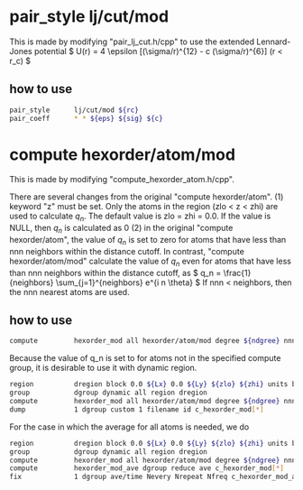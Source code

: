 # pair_style lj/cut/mod
This is made by modifying "pair_lj_cut.h/cpp" to use the extended Lennard-Jones potential
$
U(r) = 4 \epsilon \[(\sigma/r)^{12} - c (\sigma/r)^{6}\] (r < r_c)
$

## how to use
```sh
pair_style      lj/cut/mod ${rc}
pair_coeff      * * ${eps} ${sig} ${c}
```


# compute hexorder/atom/mod
This is made by modifying "compute_hexorder_atom.h/cpp".

There are several changes from the original "compute hexorder/atom".
(1) keyword "z" must be set. Only the atoms in the region (zlo < z <  zhi) are used to calculate $q_n$. The default value is zlo = zhi = 0.0. If the value is NULL, then $q_n$ is calculated as 0
(2) in the original "compute hexorder/atom", the value of $q_n$ is set to zero for atoms that have less than nnn neighbors within the distance cutoff. In contrast, "compute hexorder/atom/mod" calculate the value of $q_n$ even for atoms that have less than nnn neighbors within the distance cutoff, as 
$
q_n = \frac{1}{neighbors} \sum_{j=1}^{neighbors} e^{i n \theta}
$
If nnn < neighbors, then the nnn nearest atoms are used.

## how to use
```sh
compute         hexorder_mod all hexorder/atom/mod degree ${ndgree} nnn ${nnn} cutoff ${cutoff} z ${zlo} ${zhi}
```

Because the value of q_n is set to for atoms not in the specified compute group, it is desirable to use it with dynamic region.
```sh
region          dregion block 0.0 ${Lx} 0.0 ${Ly} ${zlo} ${zhi} units box
group           dgroup dynamic all region dregion
compute         hexorder_mod all hexorder/atom/mod degree ${ndgree} nnn ${nnn} cutoff ${cutoff} z ${zlo} ${zhi}
dump            1 dgroup custom 1 filename id c_hexorder_mod[*]
```
For the case in which the average for all atoms is needed, we do
```sh
region          dregion block 0.0 ${Lx} 0.0 ${Ly} ${zlo} ${zhi} units box
group           dgroup dynamic all region dregion
compute         hexorder_mod all hexorder/atom/mod degree ${ndgree} nnn ${nnn} cutoff ${cutoff} z ${zlo} ${zhi}
compute         hexorder_mod_ave dgroup reduce ave c_hexorder_mod[*]
fix             1 dgroup ave/time Nevery Nrepeat Nfreq c_hexorder_mod_ave[*] file filename
```